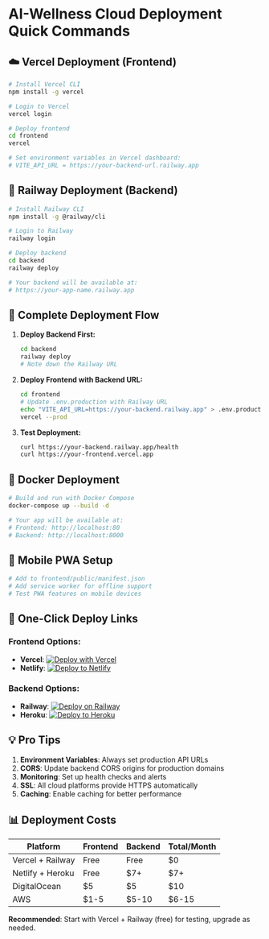 # AI-Wellness Cloud Deployment Quick Commands

## ☁️ Vercel Deployment (Frontend)

```bash
# Install Vercel CLI
npm install -g vercel

# Login to Vercel
vercel login

# Deploy frontend
cd frontend
vercel

# Set environment variables in Vercel dashboard:
# VITE_API_URL = https://your-backend-url.railway.app
```

## 🚂 Railway Deployment (Backend)

```bash
# Install Railway CLI
npm install -g @railway/cli

# Login to Railway
railway login

# Deploy backend
cd backend
railway deploy

# Your backend will be available at:
# https://your-app-name.railway.app
```

## 🔗 Complete Deployment Flow

1. **Deploy Backend First:**
   ```bash
   cd backend
   railway deploy
   # Note down the Railway URL
   ```

2. **Deploy Frontend with Backend URL:**
   ```bash
   cd frontend
   # Update .env.production with Railway URL
   echo "VITE_API_URL=https://your-backend.railway.app" > .env.production
   vercel --prod
   ```

3. **Test Deployment:**
   ```bash
   curl https://your-backend.railway.app/health
   curl https://your-frontend.vercel.app
   ```

## 🐳 Docker Deployment

```bash
# Build and run with Docker Compose
docker-compose up --build -d

# Your app will be available at:
# Frontend: http://localhost:80
# Backend: http://localhost:8000
```

## 📱 Mobile PWA Setup

```bash
# Add to frontend/public/manifest.json
# Add service worker for offline support
# Test PWA features on mobile devices
```

## 🚀 One-Click Deploy Links

### Frontend Options:
- **Vercel**: [![Deploy with Vercel](https://vercel.com/button)](https://vercel.com/new)
- **Netlify**: [![Deploy to Netlify](https://www.netlify.com/img/deploy/button.svg)](https://app.netlify.com/start)

### Backend Options:
- **Railway**: [![Deploy on Railway](https://railway.app/button.svg)](https://railway.app/new)
- **Heroku**: [![Deploy to Heroku](https://www.herokucdn.com/deploy/button.svg)](https://heroku.com/deploy)

## 💡 Pro Tips

1. **Environment Variables**: Always set production API URLs
2. **CORS**: Update backend CORS origins for production domains
3. **Monitoring**: Set up health checks and alerts
4. **SSL**: All cloud platforms provide HTTPS automatically
5. **Caching**: Enable caching for better performance

## 📊 Deployment Costs

| Platform | Frontend | Backend | Total/Month |
|----------|----------|---------|-------------|
| Vercel + Railway | Free | Free | $0 |
| Netlify + Heroku | Free | $7+ | $7+ |
| DigitalOcean | $5 | $5 | $10 |
| AWS | $1-5 | $5-10 | $6-15 |

**Recommended**: Start with Vercel + Railway (free) for testing, upgrade as needed.